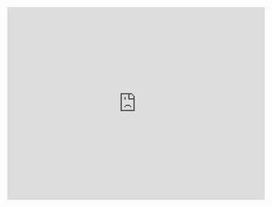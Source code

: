<iframe
  width="600"
  height="450"
  style="border:0"
  loading="lazy"
  allowfullscreen
  referrerpolicy="no-referrer-when-downgrade"
  src="https://www.google.com/maps/embed/v1/place?key=AIzaSyANx5ELozX0dIchLEQ7jAyVFV019xhsmeA&q=Space+Needle,Seattle+WA">
</iframe>
